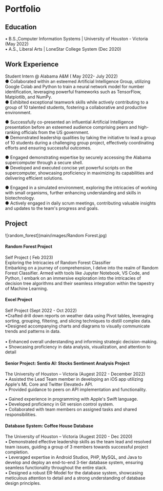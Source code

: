 # Portfolio 

## Education
• B.S.,Computer Information Systems | University of Houston - Victoria (May 2022) <br>
• A.S., Liberal Arts | LoneStar College System (Dec 2020)


## Work Experience
Student Intern @ Alabama A&M ( May 2022- July 2022) <br>
●	Collaborated within an esteemed Artificial Intelligence Group, utilizing Google Colab and Python to train a neural network model for number identification, leveraging powerful frameworks such as TensorFlow, Matplotlib, and NumPy.<br>
●	Exhibited exceptional teamwork skills while actively contributing to a group of 10 talented students, fostering a collaborative and productive environment.<br>

●	Successfully co-presented an influential Artificial Intelligence presentation before an esteemed audience comprising peers and high-ranking officials from the US government.<br>
●	Demonstrated leadership qualities by taking the initiative to lead a group of 10 students during a challenging group project, effectively coordinating efforts and ensuring successful outcomes.<br>

●	Engaged demonstrating expertise by securely accessing the Alabama supercomputer through a secure shell.<br>
●	Developed and executed concise yet powerful scripts on the supercomputer, showcasing proficiency in maximizing its capabilities and delivering efficient solutions.<br>

●	Engaged in a simulated environment, exploring the intricacies of working with small organisms, further enhancing understanding and skills in biotechnology.<br>
●	Actively engaged in daily scrum meetings, contributing valuable insights and updates to the team's progress and goals.<br>

## Project
![random_forest](main/images/Random Forest.jpg)

#### Random Forest Project
Self Project ( Feb 2023)    <br>
Exploring the Intricacies of Random Forest Classifier <br>
Embarking on a journey of comprehension, I delve into the realm of Random Forest Classifier. Armed with tools like Jupyter Notebook, VS Code, and Python,
I embark on an immersive exploration into the intricacies of decision tree algorithms and their seamless integration within the tapestry of Machine Learning.

#### Excel Project
Self Project (Sept 2022 - Oct 2022)<br>
•Crafted drill down reports on weather data using Pivot tables, leveraging sorting, grouping, filtering, and slicing techniques to distill complex data.
<br>
•Designed accompanying charts and diagrams to visually communicate trends and patterns in data.  
<br>
•	Enhanced overall understanding and informing strategic decision-making. <br> 
•	Showcasing proficiency in data analysis, visualization, and attention to detail  

#### Senior Project: Sentio AI: Stocks Sentiment Analysis Project 
The University of Houston – Victoria  (Augest 2022 - December 2022) <br>
•	Assisted the Lead Team member in developing an iOS app utilizing Apple's ML Core and Twitter Elevated+ API. <br>
•	Provided guidance to peers on API implementation and functionality. <br>

•	Gained experience in programming with Apple's Swift language. <br>
•	Developed proficiency in Git version control system. <br>
•	Collaborated with team members on assigned tasks and shared responsibilities. <br>


#### Database System: Coffee House Database
The University of Houston – Victoria (Augest 2020 - Dec 2020) <br>
•	Demonstrated effective leadership skills as the team lead and resolved team issues, guiding a group of 3 members towards successful project completion. <br>
•	Leveraged expertise in Android Studios, PHP, MySQL, and Java to develop and deploy an end-to-end 3-tier database system, ensuring seamless functionality throughout the entire stack.<br>
•	Designed a robust ER-Model for the database system, showcasing meticulous attention to detail and a strong understanding of database design principles. <br>
























